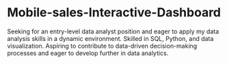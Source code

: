 # Mobile-sales-Interactive-Dashboard
Seeking for an entry-level data analyst position and eager to apply my data analysis skills in a dynamic environment. Skilled in SQL, Python, and data visualization. Aspiring to contribute to data-driven decision-making processes and eager to develop further in data analytics.
